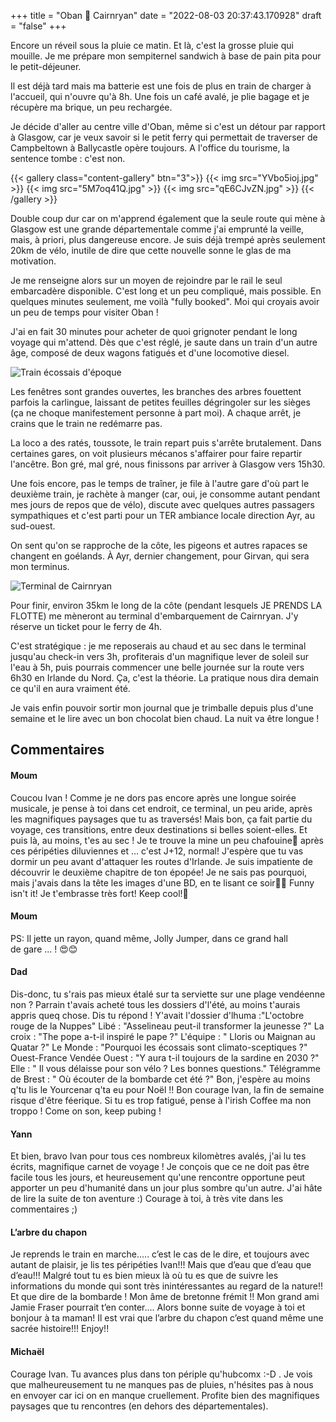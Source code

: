 +++
title = "Oban 🚂 Cairnryan"
date = "2022-08-03 20:37:43.170928"
draft = "false"
+++

Encore un réveil sous la pluie ce matin. Et là, c'est la grosse pluie qui mouille. Je me prépare mon sempiternel sandwich à base de pain pita pour le petit-déjeuner.

Il est déjà tard mais ma batterie est une fois de plus en train de charger à l'accueil, qui n'ouvre qu'à 8h. Une fois un café avalé, je plie bagage et je récupère ma brique, un peu rechargée.

Je décide d'aller au centre ville d'Oban, même si c'est un détour par rapport à Glasgow, car je veux savoir si le petit ferry qui permettait de traverser de Campbeltown à Ballycastle opère toujours. A l'office du tourisme, la sentence tombe : c'est non.

{{< gallery class="content-gallery" btn="3">}}
{{< img src="YVbo5ioj.jpg" >}}
{{< img src="5M7oq41Q.jpg" >}}
{{< img src="qE6CJvZN.jpg" >}}
{{< /gallery >}}

Double coup dur car on m'apprend également que la seule route qui mène à Glasgow est une grande départementale comme j'ai emprunté la veille, mais, à priori, plus dangereuse encore. Je suis déjà trempé après seulement 20km de vélo, inutile de dire que cette nouvelle sonne le glas de ma motivation.

Je me renseigne alors sur un moyen de rejoindre par le rail le seul embarcadère disponible. C'est long et un peu compliqué, mais possible. En quelques minutes seulement, me voilà "fully booked". Moi qui croyais avoir un peu de temps pour visiter Oban !

J'ai en fait 30 minutes pour acheter de quoi grignoter pendant le long voyage qui m'attend. Dès que c'est réglé, je saute dans un train d'un autre âge, composé de deux wagons fatigués et d'une locomotive diesel.

![Train écossais d'époque](E3kdCT5C.jpg)

Les fenêtres sont grandes ouvertes, les branches des arbres fouettent parfois la carlingue, laissant de petites feuilles dégringoler sur les sièges (ça ne choque manifestement personne à part moi). A chaque arrêt, je crains que le train ne redémarre pas.

La loco a des ratés, toussote, le train repart puis s'arrête brutalement. Dans certaines gares, on voit plusieurs mécanos s'affairer pour faire repartir l'ancêtre. Bon gré, mal gré, nous finissons par arriver à Glasgow vers 15h30.

Une fois encore, pas le temps de traîner, je file à l'autre gare d'où part le deuxième train, je rachète à manger (car, oui, je consomme autant pendant mes jours de repos que de vélo), discute avec quelques autres passagers sympathiques et c'est parti pour un TER ambiance locale direction Ayr, au sud-ouest.

On sent qu'on se rapproche de la côte, les pigeons et autres rapaces se changent en goélands. À Ayr, dernier changement, pour Girvan, qui sera mon terminus.

![Terminal de Cairnryan](wnwnESxt.jpg)

Pour finir, environ 35km le long de la côte (pendant lesquels JE PRENDS LA FLOTTE) me mèneront au terminal d'embarquement de Cairnryan. J'y réserve un ticket pour le ferry de 4h.

C'est stratégique : je me reposerais au chaud et au sec dans le terminal jusqu'au check-in vers 3h, profiterais d'un magnifique lever de soleil sur l'eau à 5h, puis pourrais commencer une belle journée sur la route vers 6h30 en Irlande du Nord. Ça, c'est la théorie. La pratique nous dira demain ce qu'il en aura vraiment été.

Je vais enfin pouvoir sortir mon journal que je trimballe depuis plus d'une semaine et le lire avec un bon chocolat bien chaud. La nuit va être longue !

## Commentaires
#### Moum
Coucou Ivan ! Comme je ne dors pas encore après une longue soirée musicale, je pense à toi dans cet endroit, ce terminal, un peu aride, après les magnifiques paysages que tu as traversés! Mais bon, ça fait partie du voyage, ces transitions, entre deux destinations si belles soient-elles. Et puis là, au moins, t'es au sec ! Je te trouve la mine un peu chafouine🥴 après ces péripéties diluviennes et ... c'est J+12, normal! J'espère que tu vas dormir un peu avant d'attaquer les routes d'Irlande. Je suis impatiente de découvrir le deuxième chapitre de ton épopée! Je ne sais pas pourquoi, mais j'avais dans la tête les images d'une BD, en te lisant ce soir🚴🚂  Funny isn't it! 
Je t'embrasse très fort!  Keep cool!🙂
#### Moum
PS:  Il jette un rayon, quand même, Jolly Jumper, dans ce grand hall  
de gare ... !  😍😊
#### Dad
Dis-donc, tu s'rais pas mieux étalé sur ta serviette sur une plage vendéenne non ?
Parrain t'avais acheté tous les dossiers d'l'été, au moins t'aurais appris queq chose. Dis tu répond !
Y'avait l'dossier d'lhuma :"L'octobre rouge de la Nuppes"
Libé : "Asselineau peut-il transformer la jeunesse ?"
La croix : "The pope a-t-il inspiré le pape ?"
L'équipe : " Lloris ou Maignan au Quatar ?"
Le Monde : "Pourquoi les écossais sont climato-sceptiques ?"
Ouest-France Vendée Ouest : "Y aura t-il toujours de la sardine en 2030 ?"
Elle : " Il vous délaisse pour son vélo ? Les bonnes questions."
Télégramme de Brest : " Où écouter de la bombarde cet été ?"
Bon, j'espère au moins q'tu lis le Yourcenar q'ta eu pour Noël !!
Bon courage Ivan, la fin de semaine risque d'être féerique. Si tu es trop fatigué, pense à l'irish Coffee ma non troppo !
Come on son, keep pubing !
#### Yann
Et bien, bravo Ivan pour tous ces nombreux kilomètres avalés, j'ai lu tes écrits, magnifique carnet de voyage !
Je conçois que ce ne doit pas être facile tous les jours, et heureusement qu'une rencontre opportune peut apporter un peu d'humanité dans un jour plus sombre qu'un autre.
J'ai hâte de lire la suite de ton aventure :) 
Courage à toi, à très vite dans les commentaires ;)
#### L’arbre du chapon
Je reprends le train en marche….. c’est le cas de le dire, et toujours avec autant de plaisir, je lis tes péripéties Ivan!!!
Mais que d’eau que d’eau que d’eau!!!
Malgré tout tu es bien mieux là où tu es que de suivre les informations du monde qui sont très inintéressantes  au regard de la nature!! 
Et que dire de la bombarde ! Mon âme de bretonne frémit !! 
Mon grand ami Jamie Fraser pourrait t’en conter….
Alors bonne suite de voyage à toi et bonjour à ta maman! Il est vrai que l’arbre du chapon  c’est quand même une sacrée histoire!!!
Enjoy!!
#### Michaël
Courage Ivan. Tu avances plus dans ton périple qu'hubcomx :-D . Je vois que malheureusement tu ne manques pas de pluies, n'hésites pas à nous en envoyer car ici on en manque cruellement. Profite bien des magnifiques paysages que tu rencontres (en dehors des départementales).
